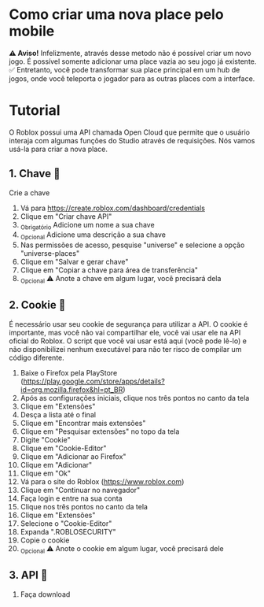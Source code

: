 # Como criar uma nova place pelo mobile
**⚠ Aviso!** Infelizmente, através desse metodo não é possível criar um novo jogo. É possível somente adicionar uma place vazia ao seu jogo já existente.
✅ Entretanto, você pode transformar sua place principal em um hub de jogos, onde você teleporta o jogador para as outras places com a interface.

# Tutorial
O Roblox possui uma API chamada Open Cloud que permite que o usuário interaja com algumas funções do Studio através de requisições. Nós vamos usá-la para criar a nova place.

## 1. Chave 🔑
Crie a chave

1. Vá para https://create.roblox.com/dashboard/credentials
2. Clique em "Criar chave API"
3. <sub>Obrigatório</sub> Adicione um nome a sua chave
4. <sub>Opcional</sub> Adicione uma descrição a sua chave
5. Nas permissões de acesso, pesquise "universe" e selecione a opção "universe-places"
6. Clique em "Salvar e gerar chave"
7. Clique em "Copiar a chave para área de transferência"
8. <sub>Opcional</sub> ⚠ Anote a chave em algum lugar, você precisará dela

## 2. Cookie 🍪
É necessário usar seu cookie de segurança para utilizar a API. O cookie é importante, mas você não vai compartilhar ele, você vai usar ele na API oficial do Roblox. O script que você vai usar está aqui (você pode lê-lo) e não disponibilizei nenhum executável para não ter risco de compilar um código diferente.

1. Baixe o Firefox pela PlayStore (https://play.google.com/store/apps/details?id=org.mozilla.firefox&hl=pt_BR)
2. Após as configurações iniciais, clique nos três pontos no canto da tela
3. Clique em "Extensões"
4. Desça a lista até o final
5. Clique em "Encontrar mais extensões"
6. Clique em "Pesquisar extensões" no topo da tela
7. Digite "Cookie"
8. Clique em "Cookie-Editor"
9. Clique em "Adicionar ao Firefox"
10. Clique em "Adicionar"
11. Clique em "Ok"
12. Vá para o site do Roblox (https://www.roblox.com)
13. Clique em "Continuar no navegador"
14. Faça login e entre na sua conta
15. Clique nos três pontos no canto da tela
16. Clique em "Extensões"
17. Selecione o "Cookie-Editor"
18. Expanda ".ROBLOSECURITY"
19. Copie o cookie
20. <sub>Opcional</sub> ⚠ Anote o cookie em algum lugar, você precisará dele

## 3. API 🤝
1. Faça download
